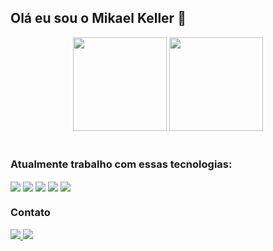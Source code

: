 ## Olá eu sou o Mikael Keller 👋
<div align="center">
 
  <img height="150em" src="https://github-readme-stats.vercel.app/api?username=ServerK001&show_icons=true&theme=github_dark&include_all_commits=true&count_private=true"/>
    
  <img height="150em" src="https://github-readme-stats.vercel.app/api/top-langs/?username=ServerK001&layout=compact&langs_count=7&theme=github_dark"/>
</div>
<br/>


  ### Atualmente trabalho com essas tecnologias:  
<div style="display: inline_block">

  <img align="center"   src="https://img.shields.io/badge/JavaScript-F7DF1E?style=for-the-badge&logo=javascript&logoColor=black">
  <img align="center"   src="https://img.shields.io/badge/React-20232A?style=for-the-badge&logo=react&logoColor=61DAFB">
  <img align="center"   src="https://img.shields.io/badge/HTML5-E34F26?style=for-the-badge&logo=html5&logoColor=white">
  <img align="center"  src="	https://img.shields.io/badge/CSS3-1572B6?style=for-the-badge&logo=css3&logoColor=white">
  <img align="center"  src="https://img.shields.io/badge/Sass-CC6699?style=for-the-badge&logo=sass&logoColor=white">
    

 </div>
 
 ### Contato
 <div style="display: inline_block; justify-items: center; align-items: center">
 <a href="https://www.linkedin.com/in/mikael-keller-6511341a2/" target="_blank">
  <img src="https://img.shields.io/badge/LinkedIn-0077B5?style=for-the-badge&logo=linkedin&logoColor=white"/>
</a>
 
 <a href="https://www.linkedin.com/in/mikael-keller-6511341a2/" target="_blank">
 <a href = "mailto:foxkeller1996@gmail.com" ><img src="https://img.shields.io/badge/-Gmail-%23333?style=for-the-badge&logo=gmail&logoColor=white" target="_blank"></a>
 </div>
  
  




